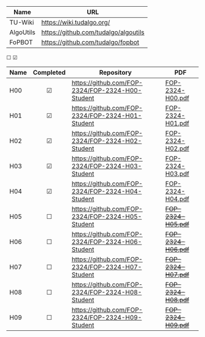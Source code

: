 | Name      | URL                                  |
|-----------|--------------------------------------|
| TU-Wiki   | https://wiki.tudalgo.org/            |
| AlgoUtils | https://github.com/tudalgo/algoutils |
| FoPBOT    | https://github.com/tudalgo/fopbot    |

&#x2610;
&#x2611;

| Name | Completed | Repository                                       | PDF                                                   |
|------|:---------:|--------------------------------------------------|-------------------------------------------------------|
| H00  | &#x2611;  | https://github.com/FOP-2324/FOP-2324-H00-Student | [FOP-2324-H00.pdf](pdf/FOP-2324-H00-darkmode.pdf)     |
| H01  | &#x2611;  | https://github.com/FOP-2324/FOP-2324-H01-Student | [FOP-2324-H01.pdf](pdf/FOP-2324-H01-darkmode.pdf)     |
| H02  | &#x2611;  | https://github.com/FOP-2324/FOP-2324-H02-Student | [FOP-2324-H02.pdf](pdf/FOP-2324-H02-darkmode.pdf)     |
| H03  | &#x2611;  | https://github.com/FOP-2324/FOP-2324-H03-Student | [FOP-2324-H03.pdf](pdf/FOP-2324-H03-darkmode.pdf)     |
| H04  | &#x2611;  | https://github.com/FOP-2324/FOP-2324-H04-Student | [FOP-2324-H04.pdf](pdf/FOP-2324-H04-darkmode.pdf)     |
| H05  | &#x2610;  | https://github.com/FOP-2324/FOP-2324-H05-Student | ~~[FOP-2324-H05.pdf](pdf/FOP-2324-H05-darkmode.pdf)~~ |
| H06  | &#x2610;  | https://github.com/FOP-2324/FOP-2324-H06-Student | ~~[FOP-2324-H06.pdf](pdf/FOP-2324-H05-darkmode.pdf)~~ |
| H07  | &#x2610;  | https://github.com/FOP-2324/FOP-2324-H07-Student | ~~[FOP-2324-H07.pdf](pdf/FOP-2324-H05-darkmode.pdf)~~ |
| H08  | &#x2610;  | https://github.com/FOP-2324/FOP-2324-H08-Student | ~~[FOP-2324-H08.pdf](pdf/FOP-2324-H05-darkmode.pdf)~~ |
| H09  | &#x2610;  | https://github.com/FOP-2324/FOP-2324-H09-Student | ~~[FOP-2324-H09.pdf](pdf/FOP-2324-H05-darkmode.pdf)~~ |